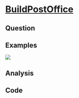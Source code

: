 # [BuildPostOffice](http://lintcode.com/en/problem/build-post-office/)

## Question



## Examples

![](https://farm5.staticflickr.com/4168/34609751745_db6f791b59_o.jpg)

## Analysis



## Code

